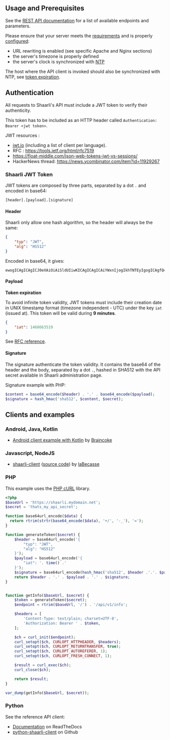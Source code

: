 ## Usage and Prerequisites

See the [REST API documentation](http://shaarli.github.io/api-documentation/)
for a list of available endpoints and parameters.

Please ensure that your server meets the [requirements](Server-requirements)
and is properly [configured](Server-configuration):

- URL rewriting is enabled (see specific Apache and Nginx sections)
- the server's timezone is properly defined
- the server's clock is synchronized with
  [NTP](https://en.wikipedia.org/wiki/Network_Time_Protocol)

The host where the API client is invoked should also be synchronized with NTP,
see [token expiration](#payload).

## Authentication

All requests to Shaarli's API must include a JWT token to verify their authenticity.

This token has to be included as an HTTP header called `Authentication: Bearer <jwt token>`.

JWT resources :

- [jwt.io](https://jwt.io) (including a list of client per language).
- RFC : https://tools.ietf.org/html/rfc7519
- https://float-middle.com/json-web-tokens-jwt-vs-sessions/
- HackerNews thread: https://news.ycombinator.com/item?id=11929267


### Shaarli JWT Token

JWT tokens are composed by three parts, separated by a dot `.` and encoded in base64:

```
[header].[payload].[signature]
```

#### Header

Shaarli only allow one hash algorithm, so the header will always be the same:

```json
{
    "typ": "JWT",
    "alg": "HS512"
}
```

Encoded in base64, it gives:

```
ewogICAgICAgICJ0eXAiOiAiSldUIiwKICAgICAgICAiYWxnIjogIkhTNTEyIgogICAgfQ==
```

#### Payload

**Token expiration**

To avoid infinite token validity, JWT tokens must include their creation date
in UNIX timestamp format (timezone independent - UTC) under the key `iat` (issued at).
This token will be valid during **9 minutes**.

```json
{
    "iat": 1468663519
}
```

See [RFC reference](https://tools.ietf.org/html/rfc7519#section-4.1.6).


#### Signature

The signature authenticate the token validity. It contains the base64 of the header and the body, separated by a dot `.`, hashed in SHA512 with the API secret available in Shaarli administration page.

Signature example with PHP:

```php
$content = base64_encode($header) . '.' . base64_encode($payload);
$signature = hash_hmac('sha512', $content, $secret);
```


## Clients and examples
### Android, Java, Kotlin

- [Android client example with Kotlin](https://gitlab.com/snippets/1665808)
  by [Braincoke](https://github.com/Braincoke)

### Javascript, NodeJS

- [shaarli-client](https://www.npmjs.com/package/shaarli-client)
  ([source code](https://github.com/laBecasse/shaarli-client))
  by [laBecasse](https://github.com/laBecasse)

### PHP

This example uses the [PHP cURL](http://php.net/manual/en/book.curl.php) library.

```php
<?php
$baseUrl = 'https://shaarli.mydomain.net';
$secret = 'thats_my_api_secret';

function base64url_encode($data) {
  return rtrim(strtr(base64_encode($data), '+/', '-_'), '=');
}

function generateToken($secret) {
    $header = base64url_encode('{
        "typ": "JWT",
        "alg": "HS512"
    }');
    $payload = base64url_encode('{
        "iat": '. time() .'
    }');
    $signature = base64url_encode(hash_hmac('sha512', $header .'.'. $payload , $secret, true));
    return $header . '.' . $payload . '.' . $signature;
}


function getInfo($baseUrl, $secret) {
    $token = generateToken($secret);
    $endpoint = rtrim($baseUrl, '/') . '/api/v1/info';

    $headers = [
        'Content-Type: text/plain; charset=UTF-8',
        'Authorization: Bearer ' . $token,
    ];

    $ch = curl_init($endpoint);
    curl_setopt($ch, CURLOPT_HTTPHEADER, $headers);
    curl_setopt($ch, CURLOPT_RETURNTRANSFER, true);
    curl_setopt($ch, CURLOPT_AUTOREFERER, 1);
    curl_setopt($ch, CURLOPT_FRESH_CONNECT, 1);

    $result = curl_exec($ch);
    curl_close($ch);

    return $result;
}

var_dump(getInfo($baseUrl, $secret));
```


### Python

See the reference API client:

- [Documentation](http://python-shaarli-client.readthedocs.io/en/latest/) on ReadTheDocs
- [python-shaarli-client](https://github.com/shaarli/python-shaarli-client) on Github
